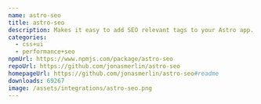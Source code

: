 ```yaml
---
name: astro-seo
title: astro-seo
description: Makes it easy to add SEO relevant tags to your Astro app.
categories:
  - css+ui
  - performance+seo
npmUrl: https://www.npmjs.com/package/astro-seo
repoUrl: https://github.com/jonasmerlin/astro-seo
homepageUrl: https://github.com/jonasmerlin/astro-seo#readme
downloads: 69267
image: /assets/integrations/astro-seo.png
---
```


